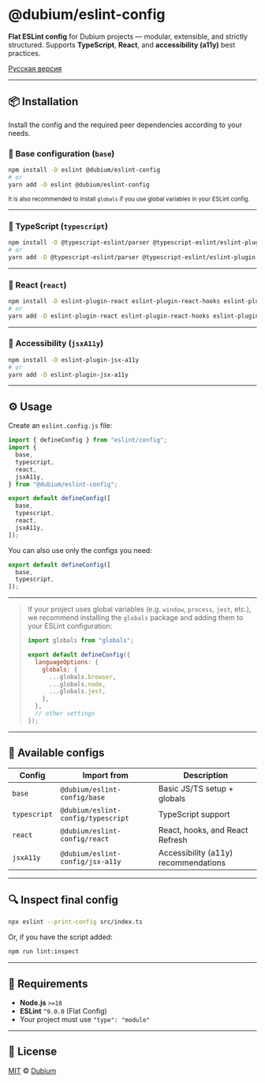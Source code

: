 # @dubium/eslint-config

**Flat ESLint config** for Dubium projects — modular, extensible, and strictly structured.
Supports **TypeScript**, **React**, and **accessibility (a11y)** best practices.

[Русская версия](./README-RU.md)

---

## 📦 Installation

Install the config and the required peer dependencies according to your needs.

### 🔹 Base configuration (`base`)

```bash
npm install -D eslint @dubium/eslint-config
# or
yarn add -D eslint @dubium/eslint-config
```

<sub>It is also recommended to install `globals` if you use global variables in your ESLint config.</sub>

---

### 🔹 TypeScript (`typescript`)

```bash
npm install -D @typescript-eslint/parser @typescript-eslint/eslint-plugin
# or
yarn add -D @typescript-eslint/parser @typescript-eslint/eslint-plugin
```

---

### 🔹 React (`react`)

```bash
npm install -D eslint-plugin-react eslint-plugin-react-hooks eslint-plugin-react-refresh
# or
yarn add -D eslint-plugin-react eslint-plugin-react-hooks eslint-plugin-react-refresh
```

---

### 🔹 Accessibility (`jsxA11y`)

```bash
npm install -D eslint-plugin-jsx-a11y
# or
yarn add -D eslint-plugin-jsx-a11y
```

---

## ⚙️ Usage

Create an `eslint.config.js` file:

```js
import { defineConfig } from "eslint/config";
import {
  base,
  typescript,
  react,
  jsxA11y,
} from "@dubium/eslint-config";

export default defineConfig([
  base,
  typescript,
  react,
  jsxA11y,
]);
```

You can also use only the configs you need:

```js
export default defineConfig([
  base,
  typescript,
]);
```

---

> If your project uses global variables (e.g. `window`, `process`, `jest`, etc.), we recommend installing the `globals` package and adding them to your ESLint configuration:
>
> ```js
> import globals from "globals";
>
> export default defineConfig({
>   languageOptions: {
>     globals: {
>       ...globals.browser,
>       ...globals.node,
>       ...globals.jest,
>     },
>   },
>   // other settings
> });
> ```

---

## 🧩 Available configs

| Config       | Import from                        | Description                          |
| ------------ | ---------------------------------- | ------------------------------------ |
| `base`       | `@dubium/eslint-config/base`       | Basic JS/TS setup + globals          |
| `typescript` | `@dubium/eslint-config/typescript` | TypeScript support                   |
| `react`      | `@dubium/eslint-config/react`      | React, hooks, and React Refresh      |
| `jsxA11y`    | `@dubium/eslint-config/jsx-a11y`   | Accessibility (a11y) recommendations |

---

## 🔍 Inspect final config

```bash
npx eslint --print-config src/index.ts
```

Or, if you have the script added:

```bash
npm run lint:inspect
```

---

## 🔧 Requirements

* **Node.js** `>=18`
* **ESLint** `^9.0.0` (Flat Config)
* Your project must use `"type": "module"`

---

## 📝 License

[MIT](./LICENSE) © [Dubium](https://github.com/DubiumEkb)
